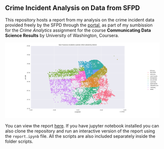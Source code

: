 
## Crime Incident Analysis on Data from SFPD


This repository hosts a report from my analysis on the crime incident data provided freely by the SFPD through the [portal](https://data.sfgov.org/), as part of my sumbission for the _Crime Analytics_ assignment for the course __Communicating Data Science Results__ by University of Washington, Coursera.

![alt text](https://github.com/mars137/Visualization_SFO_Crime/blob/master/SanFranciscoCrimeAnalysis-master/figures/figure_1_density.png)

You can view the report [here][report]. If you have jupyter notebook installed you can also clone the repository and run
an interactive version of the report using the `report.ipynb` file. All the scripts are also included separately inside the folder scripts.

[report]: https://github.com/mars137/Visualization_SFO_Crime/blob/master/SanFranciscoCrimeAnalysis-master/report.ipynb



